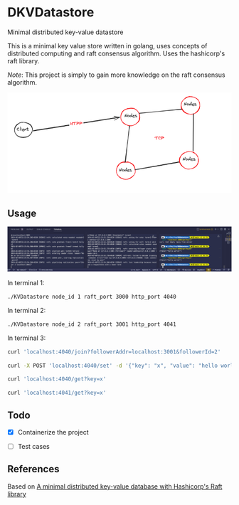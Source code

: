 # DKVDatastore
Minimal distributed key-value datastore

This is a minimal key value store written in golang, uses concepts of distributed computing and raft consensus algorithm. Uses the hashicorp's raft library. 

*Note*: This project is simply to gain more knowledge on the raft consensus algorithm. 

![explanation](exp.png)


## Usage
![demo](sample.png)

In terminal 1:
```bash
./KVDatastore node_id 1 raft_port 3000 http_port 4040
```


In terminal 2:
```bash
./KVDatastore node_id 2 raft_port 3001 http_port 4041  
```


In terminal 3:
```bash
curl 'localhost:4040/join?followerAddr=localhost:3001&followerId=2'
```

```bash
curl -X POST 'localhost:4040/set' -d '{"key": "x", "value": "hello world!"}' -H 'content-type: application/json'
```

```bash
curl 'localhost:4040/get?key=x'
```

```bash
curl 'localhost:4041/get?key=x'
```


## Todo
- [x] Containerize the project
- [ ] Test cases


## References
Based on [A minimal distributed key-value database with Hashicorp's Raft library](https://notes.eatonphil.com/minimal-key-value-store-with-hashicorp-raft.html)
